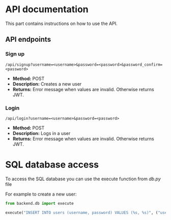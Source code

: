 # API documentation

This part contains instructions on how to use the API.

## API endpoints

### Sign up
`/api/signup?username=<username>&password=<password>&password_confirm=<password>`
- **Method:** POST
- **Description:** Creates a new user
- **Returns:** Error message when values are invalid. Otherwise returns JWT.

### Login
`/api/login?username=<username>&password=<password>`
- **Method:** POST
- **Description:** Logs in a user
- **Returns:** Error message when values are invalid. Otherwise returns JWT.


# SQL database access

To access the SQL database you can use the execute function from *db.py* file

For example to create a new user: 
```python
from backend.db import execute

execute("INSERT INTO users (username, password) VALUES (%s, %s)", ("username", "password"))
```